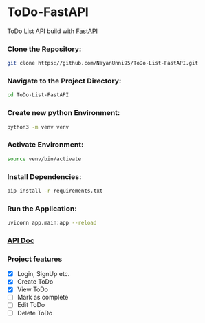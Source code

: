 # ToDo-FastAPI

ToDo List API build with [FastAPI](https://fastapi.tiangolo.com/)

### Clone the Repository:

```bash
git clone https://github.com/NayanUnni95/ToDo-List-FastAPI.git
```

### Navigate to the Project Directory:

```bash
cd ToDo-List-FastAPI
```

### Create new python Environment:

```bash
python3 -m venv venv
```

### Activate Environment:

```bash
source venv/bin/activate
```

### Install Dependencies:

```bash
pip install -r requirements.txt
```

### Run the Application:

```bash
uvicorn app.main:app --reload
```

### [API Doc](http://localhost:8000/docs)

### Project features

- [x] Login, SignUp etc.
- [x] Create ToDo
- [x] View ToDo
- [ ] Mark as complete
- [ ] Edit ToDo
- [ ] Delete ToDo
